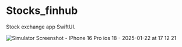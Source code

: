 # Stocks_finhub
Stock exchange app SwiftUI.

>

![Simulator Screenshot - IPhone 16 Pro ios 18 - 2025-01-22 at 17 12 21](https://github.com/user-attachments/assets/093c5ad4-bf62-4e27-a1a2-b6af5de0b4dc)


